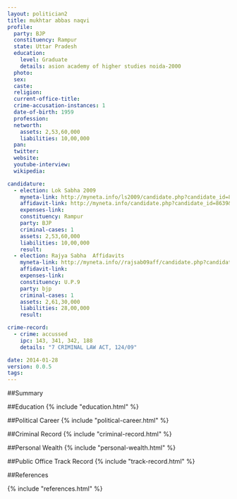 ```yaml
---
layout: politician2
title: mukhtar abbas naqvi
profile: 
  party: BJP
  constituency: Rampur
  state: Uttar Pradesh
  education: 
    level: Graduate
    details: asion academy of higher studies noida-2000
  photo: 
  sex: 
  caste: 
  religion: 
  current-office-title: 
  crime-accusation-instances: 1
  date-of-birth: 1959
  profession: 
  networth: 
    assets: 2,53,60,000
    liabilities: 10,00,000
  pan: 
  twitter: 
  website: 
  youtube-interview: 
  wikipedia: 

candidature: 
  - election: Lok Sabha 2009
    myneta-link: http://myneta.info/ls2009/candidate.php?candidate_id=8639
    affidavit-link: http://myneta.info/candidate.php?candidate_id=8639&scan=original
    expenses-link: 
    constituency: Rampur 
    party: BJP
    criminal-cases: 1
    assets: 2,53,60,000
    liabilities: 10,00,000
    result:  
  - election: Rajya Sabha  Affidavits
    myneta-link: http://myneta.info//rajsab09aff/candidate.php?candidate_id=283
    affidavit-link: 
    expenses-link: 
    constituency: U.P.9 
    party: bjp
    criminal-cases: 1
    assets: 2,61,30,000
    liabilities: 28,00,000
    result:  

crime-record: 
  - crime: accussed
    ipc: 143, 341, 342, 188
    details: "7 CRIMINAL LAW ACT, 124/09" 

date: 2014-01-28
version: 0.0.5
tags: 
---
```

##Summary


##Education
{% include "education.html" %}


##Political Career
{% include "political-career.html" %}


##Criminal Record
{% include "criminal-record.html" %}


##Personal Wealth
{% include "personal-wealth.html" %}


##Public Office Track Record
{% include "track-record.html" %}


##References


{% include "references.html" %}